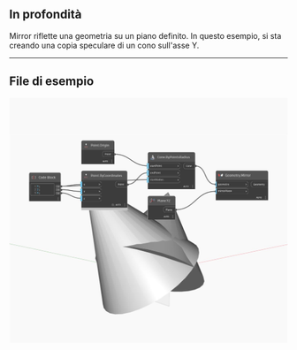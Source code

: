 ## In profondità
Mirror riflette una geometria su un piano definito. In questo esempio, si sta creando una copia speculare di un cono sull'asse Y.
___
## File di esempio

![Mirror](./Autodesk.DesignScript.Geometry.Geometry.Mirror_img.jpg)

